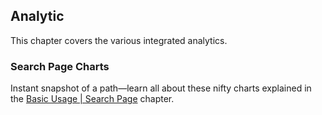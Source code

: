 <p id="analytics"></p>


## Analytic

This chapter covers the various integrated analytics.

### Search Page Charts 

Instant snapshot of a path—learn all about these nifty charts explained in the [Basic Usage | Search Page](#search_page_charts) chapter.

